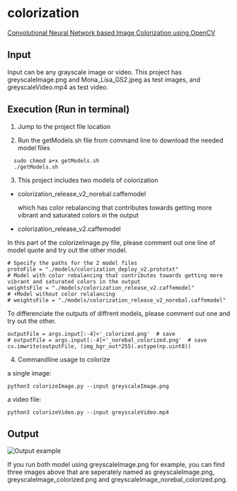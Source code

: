 # colorization
[Convolutional Neural Network based Image Colorization using OpenCV](https://www.learnopencv.com/convolutional-neural-network-based-image-colorization-using-opencv/)

## Input
Input can be any grayscale image or video. This project has greyscaleImage.png and Mona_Lisa_GS2.jpeg as test images, and greyscaleVideo.mp4 as test video. 

## Execution (Run in terminal)

1. Jump to the project file location

2. Run the getModels.sh file from command line to download the needed model files
  ```
	sudo chmod a+x getModels.sh
	./getModels.sh
  ```
3. This project includes two models of colorization
  * colorization_release_v2_norebal.caffemodel

    which has color rebalancing that contributes towards getting more vibrant and saturated colors in the output 
  * colorization_release_v2.caffemodel 
  
  
  In this part of the colorizeImage.py file, please comment out one line of model quote and try out the other model.  
  ```
  # Specify the paths for the 2 model files
  protoFile = "./models/colorization_deploy_v2.prototxt"
  # Model with color rebalancing that contributes towards getting more vibrant and saturated colors in the output
  weightsFile = "./models/colorization_release_v2.caffemodel"
  # ⬇Model without color relalancing
  # weightsFile = "./models/colorization_release_v2_norebal.caffemodel"
  ```
  
  To differenciate the outputs of diffrent models, please comment out one and try out the other. 
  ```
  outputFile = args.input[:-4]+'_colorized.png'  # save
  # outputFile = args.input[:-4]+'_norebal_colorized.png'  # save
  cv.imwrite(outputFile, (img_bgr_out*255).astype(np.uint8))
  ```

4. Commandline usage to colorize

  a single image:
  
    
    python3 colorizeImage.py --input greyscaleImage.png
    
    
  a video file:
    
    
    python3 colorizeVideo.py --input greyscaleVideo.mp4
    
## Output
![Output example](https://www.learnopencv.com/wp-content/uploads/2018/07/color-rebalanced-colorization-example-house-scenery.png)

If you run both model using greyscaleImage.png for example, you can find three images above that are seperately named as greyscaleImage.png, greyscaleImage_colorized.png and greyscaleImage_norebal_colorized.png. 
